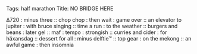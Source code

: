 Tags: half marathon
Title: NO BRIDGE HERE
  
∆720 : minus three :: chop chop : then wait : game over ::  an elevator to jupiter : with bruce singing :: time a run : to the weather :: burgers and beans : later gel :: maf : tempo : strongish :: curries and cider : for häxansdag :: dessert for all : minus delftie™ :: top gear : on the mekong :: an awful game : then insomnia  
